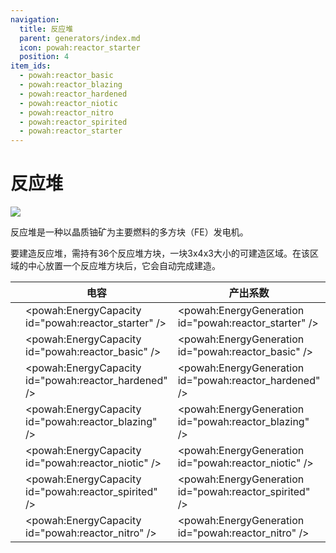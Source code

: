 ```yaml
---
navigation:
  title: 反应堆
  parent: generators/index.md
  icon: powah:reactor_starter
  position: 4
item_ids:
  - powah:reactor_basic
  - powah:reactor_blazing
  - powah:reactor_hardened
  - powah:reactor_niotic
  - powah:reactor_nitro
  - powah:reactor_spirited
  - powah:reactor_starter
---
```


# 反应堆

![](./reactor.png)

反应堆是一种以晶质铀矿为主要燃料的多方块（FE）发电机。 

要建造反应堆，需持有36个反应堆方块，一块3x4x3大小的可建造区域。在该区域的中心放置一个反应堆方块后，它会自动完成建造。 

|                                          | 电容                                                   | 产出系数                                                   | 最大输出                                              |
| ---------------------------------------- | ---------------------------------------------------- | ------------------------------------------------------ | ------------------------------------------------- |
| <ItemLink id="powah:reactor_starter" />  | <powah:EnergyCapacity id="powah:reactor_starter" />  | <powah:EnergyGeneration id="powah:reactor_starter" />  | <powah:EnergyMaxIO id="powah:reactor_starter" />  |
| <ItemLink id="powah:reactor_basic" />    | <powah:EnergyCapacity id="powah:reactor_basic" />    | <powah:EnergyGeneration id="powah:reactor_basic" />    | <powah:EnergyMaxIO id="powah:reactor_basic" />    |
| <ItemLink id="powah:reactor_hardened" /> | <powah:EnergyCapacity id="powah:reactor_hardened" /> | <powah:EnergyGeneration id="powah:reactor_hardened" /> | <powah:EnergyMaxIO id="powah:reactor_hardened" /> |
| <ItemLink id="powah:reactor_blazing" />  | <powah:EnergyCapacity id="powah:reactor_blazing" />  | <powah:EnergyGeneration id="powah:reactor_blazing" />  | <powah:EnergyMaxIO id="powah:reactor_blazing" />  |
| <ItemLink id="powah:reactor_niotic" />   | <powah:EnergyCapacity id="powah:reactor_niotic" />   | <powah:EnergyGeneration id="powah:reactor_niotic" />   | <powah:EnergyMaxIO id="powah:reactor_niotic" />   |
| <ItemLink id="powah:reactor_spirited" /> | <powah:EnergyCapacity id="powah:reactor_spirited" /> | <powah:EnergyGeneration id="powah:reactor_spirited" /> | <powah:EnergyMaxIO id="powah:reactor_spirited" /> |
| <ItemLink id="powah:reactor_nitro" />    | <powah:EnergyCapacity id="powah:reactor_nitro" />    | <powah:EnergyGeneration id="powah:reactor_nitro" />    | <powah:EnergyMaxIO id="powah:reactor_nitro" />    |

<Row>
<RecipesFor id="powah:reactor_starter" />
<RecipesFor id="powah:reactor_basic" />
<RecipesFor id="powah:reactor_hardened" />
<RecipesFor id="powah:reactor_blazing" />
<RecipesFor id="powah:reactor_niotic" />
<RecipesFor id="powah:reactor_spirited" />
<RecipesFor id="powah:reactor_nitro" />
</Row>
